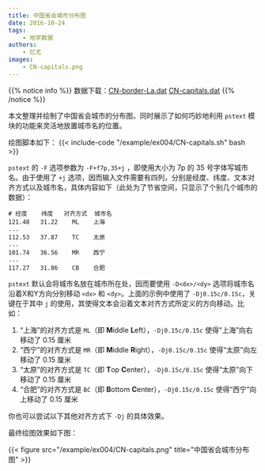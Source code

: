 ```yaml
---
title: 中国省会城市分布图
date: 2016-10-24
tags:
    - 地学数据
authors:
    - 忆尤
images:
    - CN-capitals.png
---
```


{{% notice info %}}
数据下载：[CN-border-La.dat](/datas/CN-border-La.dat) [CN-capitals.dat](/datas/CN-capitals.dat)
{{% /notice %}}

本文整理并绘制了中国省会城市的分布图，同时展示了如何巧妙地利用 `pstext` 模块的功能来灵活地放置城市名的位置。

绘图脚本如下：
{{< include-code "/example/ex004/CN-capitals.sh" bash >}}

`pstext` 的 `-F` 选项参数为 `-F+f7p,35+j` ，即使用大小为 7p 的 35 号字体写城市名。由于使用了 `+j` 选项，因而输入文件需要有四列，分别是经度、纬度、文本对齐方式以及城市名，具体内容如下（此处为了节省空间，只显示了个别几个城市的数据）：

    # 经度    纬度   对齐方式  城市名
    121.48   31.22    ML    上海
    ...
    112.53   37.87    TC    太原
    ...
    101.74   36.56    MR    西宁
    ...
    117.27   31.86    CB    合肥

`pstext` 默认会将城市名放在城市所在处，因而要使用 `-D<dx>/<dy>` 选项将城市名沿着X和Y方向分别移动 `<dx>` 和 `<dy>`。上面的示例中使用了 `-Dj0.15c/0.15c`，关键在于其中 `j` 的使用，其使得文本会沿着文本对齐方式所定义的方向移动。比如：

1. “上海”的对齐方式是 `ML`（即 **M**iddle **L**eft），`-Dj0.15c/0.15c` 使得“上海”向右移动了 0.15 厘米
2. “西宁”的对齐方式是 `MR`（即 **M**iddle **R**ight），`-Dj0.15c/0.15c` 使得“太原”向左移动了 0.15 厘米
3. “太原”的对齐方式是 `TC`（即 **T**op **C**enter），`-Dj0.15c/0.15c` 使得“太原”向下移动了 0.15 厘米
4. “合肥”的对齐方式是 `BC`（即 **B**ottom **C**enter），`-Dj0.15c/0.15c` 使得“西宁”向上移动了 0.15 厘米

你也可以尝试以下其他对齐方式下 `-Dj` 的具体效果。

最终绘图效果如下图：

{{< figure src="/example/ex004/CN-capitals.png" title="中国省会城市分布图" >}}
